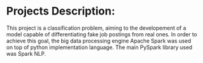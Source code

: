 # Projects Description:

This project is a classification problem, aiming to the developement of a model capable of differentiating fake job postings from real ones. In order to achieve this goal, the big data processing engine Apache Spark was used on top of python implementation language. The main PySpark library used was Spark NLP.
